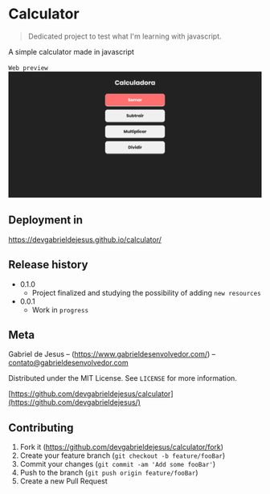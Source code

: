 # Calculator

> Dedicated project to test what I'm learning with javascript.

A simple calculator made in javascript

`Web preview`
![](assets/web-preview.png)

## Deployment in

https://devgabrieldejesus.github.io/calculator/

## Release history

* 0.1.0
    * Project finalized and studying the possibility of adding `new resources`
* 0.0.1
    * Work in `progress`

## Meta

Gabriel de Jesus – (https://www.gabrieldesenvolvedor.com/) – contato@gabrieldesenvolvedor.com

Distributed under the MIT License. See `LICENSE` for more information.

[https://github.com/devgabrieldejesus/calculator](https://github.com/devgabrieldejesus/)

## Contributing

1. Fork it (<https://github.com/devgabrieldejesus/calculator/fork>)
2. Create your feature branch (`git checkout -b feature/fooBar`)
3. Commit your changes (`git commit -am 'Add some fooBar'`)
4. Push to the branch (`git push origin feature/fooBar`)
5. Create a new Pull Request
